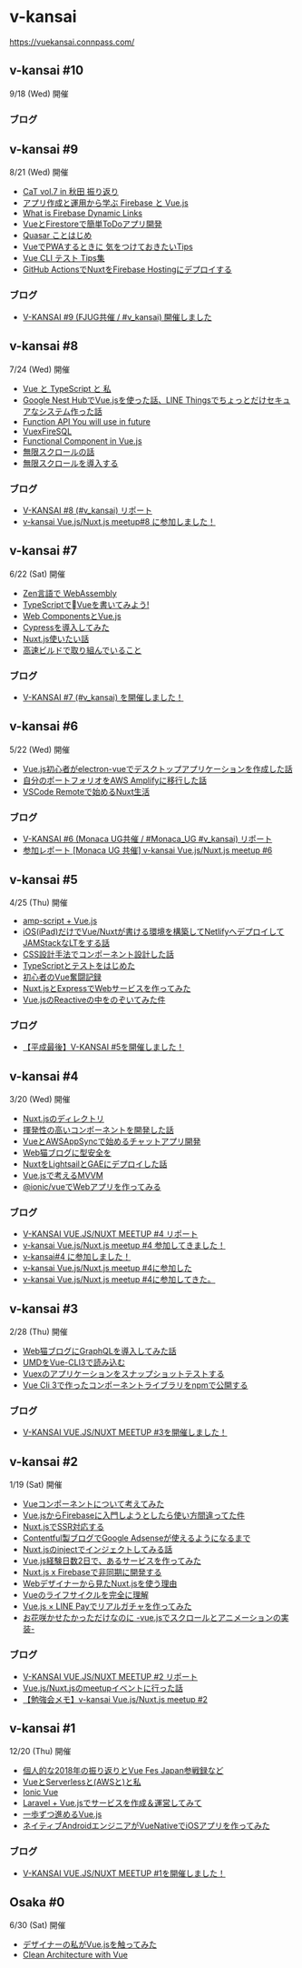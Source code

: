# v-kansai

https://vuekansai.connpass.com/

## v-kansai #10

9/18 (Wed) 開催

### ブログ

## v-kansai #9

8/21 (Wed) 開催

- [CaT vol.7 in 秋田 振り返り](https://slides.com/jiyuujin/20190821-01#/)
- [アプリ作成と運用から学ぶ Firebase と Vue.js](https://speakerdeck.com/ykanoh/apurizuo-cheng-toyun-yong-karaxue-bu-firebase-to-vue-dot-js-6a6c5d6f-0bee-4640-8d90-c0a3e51662dc)
- [What is Firebase Dynamic Links](https://slides.com/chan_kakuz/deck-6#/)
- [VueとFirestoreで簡単ToDoアプリ開発](https://docs.google.com/presentation/d/1NT58ZIe2xQOL_RsNW-r4K2_ep1w4fIK2IRHSjmsCsEs/mobilepresent?slide=id.g5faa9da147_1_0)
- [Quasar ことはじめ](https://speakerdeck.com/azuki/quasar-kotohazime)
- [VueでPWAするときに 気をつけておきたいTips](https://speakerdeck.com/daikids2/vuedepwasurutokini-qi-wotuketeokitaitips)
- [Vue CLI テスト Tips集](https://slides.com/jiyuujin/20190817#/)
- [GitHub ActionsでNuxtをFirebase Hostingにデプロイする](https://docs.google.com/presentation/d/1625hjBQG3MTf7T7QZUE9huYosDQhonMb_8Obiz4Scbc/mobilepresent?slide=id.p)

### ブログ
- [V-KANSAI #9 (FJUG共催 / #v_kansai) 開催しました](https://webneko.dev/posts/enter-the-v-kansai-9-with-fjug-osaka)

## v-kansai #8

7/24 (Wed) 開催

- [Vue と TypeScript と 私](https://docs.google.com/presentation/d/1Djx0Gw0oK7dI_2FKWxcWn3AvdF5NsOIbpv77u70zj1g/edit#slide=id.g5ce7141149_2_25)
- [Google Nest HubでVue.jsを使った話、LINE Thingsでちょっとだけセキュアなシステム作った話](https://speakerdeck.com/hirophilip/v-kansai-0724)
- [Function API You will use in future](https://speakerdeck.com/daikids2/function-api-you-will-use-in-future)
- [VuexFireSQL](https://docs.google.com/presentation/d/1Upxy7Bgb6gyQhOor5GFT7_bKke1Aq5A2c0Ulg0Fdz_o/edit)
- [Functional Component in Vue.js](https://slides.com/chan_kakuz/deck-4#/)
- [無限スクロールの話](https://slides.com/jiyuujin/20190724#/)
- [無限スクロールを導入する](https://webneko.dev/posts/infinite-loading-in-webneko-blog)

### ブログ
- [V-KANSAI #8 (#v_kansai) リポート](https://webneko.dev/posts/enter-the-v-kansai-8-in-osaka)
- [v-kansai Vue.js/Nuxt.js meetup#8 に参加しました！](https://morimori-kochan.hatenablog.com/entry/2019/07/25/004904)

## v-kansai #7

6/22 (Sat) 開催

- [Zen言語で WebAssembly](https://speakerdeck.com/tomoyuki/wasm-in-zen)
- [TypeScriptでVueを書いてみよう!](https://speakerdeck.com/daikids2/typescriptde-vuewoshu-itemiyou)
- [Web ComponentsとVue.js](https://speakerdeck.com/yukishiba/web-components-to-vue-dot-js)
- [Cypressを導入してみた](https://speakerdeck.com/bumptakayuki/cypresswodao-ru-sitemita)
- [Nuxt.js使いたい話](https://speakerdeck.com/chinen/v-kansai-meetup-number-8)
- [高速ビルドで取り組んでいること](https://slides.com/jiyuujin/v-kansai-7#/)

### ブログ
- [V-KANSAI #7 (#v_kansai) を開催しました！](https://webneko.dev/posts/enter-the-v-kansai-7-in-kyoto)

## v-kansai #6

5/22 (Wed) 開催

- [Vue.js初心者がelectron-vueでデスクトップアプリケーションを作成した話](https://www.slideshare.net/azuki-penguin/vuejselectronvue-147187848)
- [自分のポートフォリオをAWS Amplifyに移行した話](https://slides.com/chan_kakuz/amplify#/)
- [VSCode Remoteで始めるNuxt生活](https://docs.google.com/presentation/d/1pqn-6V_0qnb5yR993lrq1Fw6gRqB7CZevlrcVQEt9gQ/edit#slide=id.p)

### ブログ
- [V-KANSAI #6 (Monaca UG共催 / #Monaca_UG #v_kansai) リポート](https://webneko.info/posts/enter-the-first-v-kansai-of-the-reiwa-period)
- [参加レポート [Monaca UG 共催] v-kansai Vue.js/Nuxt.js meetup #6](https://syukai.hatenablog.com/?_ga=2.66485102.1370841689.1558514579-1587242326.1558514579)

## v-kansai #5

4/25 (Thu) 開催

- [amp-script + Vue.js](https://speakerdeck.com/masashi/number-v-kansai-5)
- [iOS(iPad)だけでVue/Nuxtが書ける環境を構築してNetlifyへデプロイしてJAMStackなLTをする話](https://179-vue.netlify.com/)
- [CSS設計手法でコンポーネント設計した話](https://speakerdeck.com/tech_many/cssshe-ji-shou-fa-dekonponentoshe-ji-sitahua)
- [TypeScriptとテストをはじめた](https://speakerdeck.com/syukai/typescripttotesutowohazimeta)
- [初心者のVue奮闘記録](https://speakerdeck.com/libra189/vuebeginner)
- [Nuxt.jsとExpressでWebサービスを作ってみた](https://speakerdeck.com/dala00/nuxt-dot-jstoexpressdewebsabisuwozuo-tutemita)
- [Vue.jsのReactiveの中をのぞいてみた件](https://speakerdeck.com/diggymo/vue-dot-jsfalsereactivefalsezhong-wofalsezoitemitajian-35149316-f2b0-4ee3-91f3-fff6d272f129)

### ブログ
- [【平成最後】V-KANSAI #5を開催しました！](https://webneko.info/posts/enter-the-final-v-kansai-of-the-heisei-period)

## v-kansai #4

3/20 (Wed) 開催

- [Nuxt.jsのディレクトリ](https://speakerdeck.com/sshono1210/nuxt-dot-js-falsedeirekutori)
- [揮発性の高いコンポーネントを開発した話](https://speakerdeck.com/uhck/hui-fa-xing-falsegao-ikonponentowozuo-ruhua)
- [VueとAWSAppSyncで始めるチャットアプリ開発](https://www.slideshare.net/RyosukeIzumi1/vueawsappsync-137300026)
- [Web猫ブログに型安全を](https://master.d2ezecqbj32kby.amplifyapp.com/)
- [NuxtをLightsailとGAEにデプロイした話](https://slides.com/yutakawakai/deck#/)
- [Vue.jsで考えるMVVM](https://speakerdeck.com/44x1carbon/vue-dot-jsdekao-erumvvm)
- [@ionic/vueでWebアプリを作ってみる](https://speakerdeck.com/mikakane/vue-de-web-apuriwozuo-tutemiru)

### ブログ
- [V-KANSAI VUE.JS/NUXT MEETUP #4 リポート](https://webneko.info/posts/enter-the-fourth-v-kansai-vue-js-nuxt-meetup-in-osaka)
- [v-kansai Vue.js/Nuxt.js meetup #4 参加してきました！](https://ht79.info/2019/03/21/v-kansai-vue-js-nuxt-js-meetup-4/)
- [v-kansai#4 に参加しました！](https://morimori-kochan.hatenablog.com/entry/2019/03/21/204641)
- [v-kansai Vue.js/Nuxt.js meetup #4に参加した](http://54.95.72.58/2019/03/21/v-kansai-vue-js-nuxt-js-meetup-4%E3%81%AB%E5%8F%82%E5%8A%A0%E3%81%97%E3%81%9F/)
- [v-kansai Vue.js/Nuxt.js meetup #4に参加してきた。](http://luckydogworks.com/javascript/v-kansai-4/)

## v-kansai #3

2/28 (Thu) 開催

- [Web猫ブログにGraphQLを導入してみた話](https://master.d27qc70um52q3u.amplifyapp.com/)
- [UMDをVue-CLI3で読み込む](https://speakerdeck.com/tech_many/umdwovue-cli3dedu-miip-mu)
- [Vuexのアプリケーションをスナップショットテストする](https://speakerdeck.com/masashi/snapshot-testing-for-vuex-application)
- [Vue Cli 3で作ったコンポーネントライブラリをnpmで公開する](https://qiita.com/coppieee/items/dcf120d6b8eef68ecb34)

### ブログ
- [V-KANSAI VUE.JS/NUXT MEETUP #3を開催しました！](https://webneko.info/posts/enter-the-third-v-kansai-vue-js-nuxt-meetup-in-kyoto)

## v-kansai #2

1/19 (Sat) 開催

- [Vueコンポーネントについて考えてみた](https://speakerdeck.com/uhck/vuekonhonentonituitekao-etemita)
- [Vue.jsからFirebaseに入門しようとしたら使い方間違ってた件](https://www.slideshare.net/amanoese/vuejsfirebase-128489800)
- [Nuxt.jsでSSR対応する](https://speakerdeck.com/sshono1210/nuxt-dot-js-de-ssr-dui-ying-suru)
- [Contentful製ブログでGoogle Adsenseが使えるようになるまで](https://master.d1h9dtu7vg4vd.amplifyapp.com/)
- [Nuxt.jsのinjectでインジェクトしてみる話](https://speakerdeck.com/kenfdev/nuxt-dot-jsfalseinjectdeinziekutositemiruhua)
- [Vue.js経験日数2日で、あるサービスを作ってみた](https://speakerdeck.com/hirophilip/vue-dot-jsjing-yan-ri-shu-2ri-de-arusabisuwozuo-tutemita)
- [Nuxt.js x Firebaseで非同期に開発する](https://speakerdeck.com/mikakane/nuxt-dot-js-x-firebase-defei-tong-qi-nikai-fa-suru)
- [Webデザイナーから見たNuxt.jsを使う理由](https://docs.google.com/presentation/d/e/2PACX-1vRpEgiVZe9ecoKBaCWBMjvWeAtb2hg2FidRcAS-z4V23sjI_AtWuxGPHuMWHOSZNxWwONe6ABW4KYLY/pub)
- [Vueのライフサイクルを完全に理解](https://speakerdeck.com/takumiz19/vuefalseraihusaikuruwowan-quan-nili-jie)
- [Vue.js × LINE Payでリアルガチャを作ってみた](https://speakerdeck.com/torisankanasan/vue-dot-js-x-line-payderiarugatiyawozuo-tutemita-8e3644c6-7c16-404e-879d-59643a6bfb1d)
- [お花咲かせたかっただけなのに -vue.jsでスクロールとアニメーションの実装-](https://speakerdeck.com/cotolier_risa/ohua-xiao-kasetakatutadakenafalseni-vue-dot-jsdesukurorutoanimesiyonfalseshi-zhuang)

### ブログ
- [V-KANSAI VUE.JS/NUXT MEETUP #2 リポート](https://webneko.info/posts/enter-the-second-vue-js-nuxt-meetup-in-osaka)
- [Vue.js/Nuxt.jsのmeetupイベントに行った話](https://qiita.com/P3117/items/50246a7d2ae6d04da608)
- [【勉強会メモ】v-kansai Vue.js/Nuxt.js meetup #2](https://radiocat.hatenablog.com/entry/2019/01/19/000000)

## v-kansai #1

12/20 (Thu) 開催

- [個人的な2018年の振り返りとVue Fes Japan参戦録など](https://jiyuujin.github.io/vue-fes-japan-2018-feedback/)
- [VueとServerlessと(AWSと)と私](https://master.d1hlhsyp6sohfy.amplifyapp.com/)
- [Ionic Vue](https://docs.google.com/presentation/d/1OkALk4Tra6rsX12MGQK1ffJpyicsSMzxT_gQPaqffNs/edit)
- [Laravel + Vue.jsでサービスを作成＆運営してみて](https://speakerdeck.com/dala00/laravel-plus-vue-dot-jsdesabisuwozuo-cheng-yun-ying-sitemite)
- [一歩ずつ進めるVue.js](https://speakerdeck.com/syukai/bu-zutujin-meruvue-dot-js)
- [ネイティブAndroidエンジニアがVueNativeでiOSアプリを作ってみた](https://www.slideshare.net/furusin/androidvuenativeios)

### ブログ
- [V-KANSAI VUE.JS/NUXT MEETUP #1を開催しました！](https://webneko.info/posts/enter-the-first-vue-js-nuxt-meetup-in-kyoto)

## Osaka #0

6/30 (Sat) 開催

- [デザイナーの私がVue.jsを触ってみた](https://speakerdeck.com/cotolier_risa/dezainafalsesi-gavue-dot-jswohong-tutemita)
- [Clean Architecture with Vue](https://speakerdeck.com/andoshin11/clean-architecture-with-vue)
